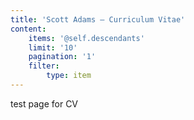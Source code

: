 ```yaml
---
title: 'Scott Adams – Curriculum Vitae'
content:
    items: '@self.descendants'
    limit: '10'
    pagination: '1'
    filter:
        type: item
---
```


test page for CV